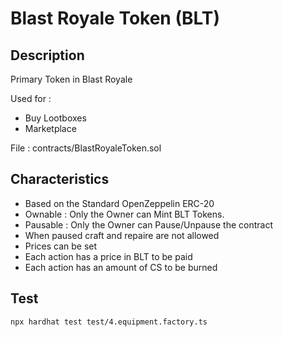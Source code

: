 # Blast Royale Token (BLT)

## Description
Primary Token in Blast Royale

Used for :
- Buy Lootboxes
- Marketplace

File : contracts/BlastRoyaleToken.sol

## Characteristics

- Based on the Standard OpenZeppelin ERC-20
- Ownable : Only the Owner can Mint BLT Tokens.
- Pausable : Only the Owner can Pause/Unpause the contract
- When paused craft and repaire are not allowed
- Prices can be set
- Each action has a price in BLT to be paid
- Each action has an amount of CS to be burned

## Test

```bash
npx hardhat test test/4.equipment.factory.ts
```
